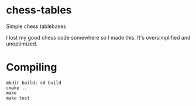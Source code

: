 # chess-tables
Simple chess tablebases

I lost my good chess code somewhere so I made this.
It's oversimplified and unoptimized.

# Compiling
```
mkdir build; cd build
cmake ..
make
make test
```

